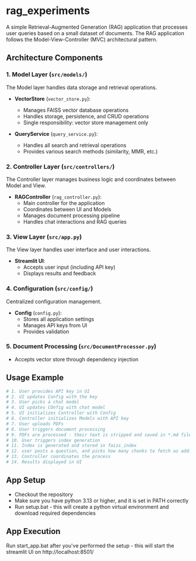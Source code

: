 # rag_experiments
A simple Retrieval-Augmented Generation (RAG) application that processes user queries based on a small dataset of documents.
The RAG application follows the Model-View-Controller (MVC) architectural pattern.

## Architecture Components

### 1. **Model Layer** (`src/models/`)
The Model layer handles data storage and retrieval operations.

- **VectorStore** (`vector_store.py`): 
  - Manages FAISS vector database operations
  - Handles storage, persistence, and CRUD operations
  - Single responsibility: vector store management only

- **QueryService** (`query_service.py`):
  - Handles all search and retrieval operations
  - Provides various search methods (similarity, MMR, etc.)

### 2. **Controller Layer** (`src/controllers/`)
The Controller layer manages business logic and coordinates between Model and View.

- **RAGController** (`rag_controller.py`):
  - Main controller for the application
  - Coordinates between UI and Models
  - Manages document processing pipeline
  - Handles chat interactions and RAG queries

### 3. **View Layer** (`src/app.py`)
The View layer handles user interface and user interactions.

- **Streamlit UI**:
  - Accepts user input (including API key)
  - Displays results and feedback

### 4. **Configuration** (`src/config/`)
Centralized configuration management.

- **Config** (`config.py`):
  - Stores all application settings
  - Manages API keys from UI
  - Provides validation

### 5. **Document Processing** (`src/DocumentProcessor.py`)

- Accepts vector store through dependency injection

## Usage Example

```python
# 1. User provides API key in UI
# 2. UI updates Config with the key
# 3. User picks a chat model
# 4. UI updates COnfig with chat model
# 5. UI initializes Controller with Config
# 6. Controller initializes Models with API key
# 7. User uploads PDFs
# 8. User triggers document processing
# 9. PDFs are processed - their text is stripped and saved in *.md files in processed_files
# 10. User triggers index generation
# 11. Index is generated and stored in faiss_index
# 12. user posts a question, and picks how many chunks to fetch as additional context
# 13. Controller coordinates the process
# 14. Results displayed in UI
```

## App Setup

- Checkout the repository
- Make sure you have python 3.13 or higher, and it is set in PATH correctly
- Run setup.bat - this will create a python virtual environment and download required dependencies

## App Execution

Run start_app.bat after you've performed the setup - this will start the streamlit UI on http://localhost:8501/